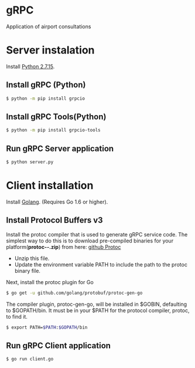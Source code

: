 # gRPC

Application of airport consultations

# Server instalation

Install [Python 2.7.15](https://www.python.org/downloads/release/python-2715/).

## Install gRPC (Python)
```bash
$ python -m pip install grpcio
```

## Install gRPC Tools(Python)
```bash
$ python -m pip install grpcio-tools
```

## Run gRPC Server application
```bash
$ python server.py
```

# Client installation

Install [Golang](https://golang.org/dl/). (Requires Go 1.6 or higher).

## Install Protocol Buffers v3

Install the protoc compiler that is used to generate gRPC service code. The simplest way to do this is to download pre-compiled binaries for your platform(**protoc-<version>-<platform>.zip**) from here: [github Protoc](https://github.com/google/protobuf/releases)

- Unzip this file.  
- Update the environment variable PATH to include the path to the protoc binary file.

Next, install the protoc plugin for Go

```bash
$ go get -u github.com/golang/protobuf/protoc-gen-go
```
The compiler plugin, protoc-gen-go, will be installed in $GOBIN, defaulting to $GOPATH/bin. It must be in your $PATH for the protocol compiler, protoc, to find it.


```bash
$ export PATH=$PATH:$GOPATH/bin
```

## Run gRPC Client application

```bash
$ go run client.go
```
